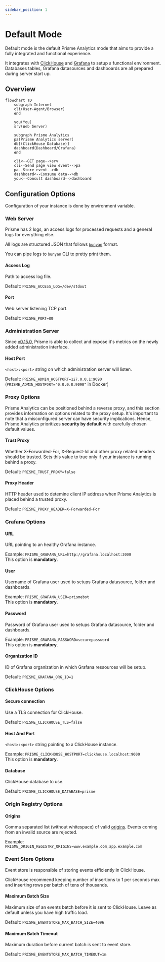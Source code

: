 ```yaml
---
sidebar_position: 1
---
```


# Default Mode

Default mode is the default Prisme Analytics mode that aims to provide a fully
integrated and functional experience.

It integrates with [ClickHouse](https://clickhouse.com) and
[Grafana](https://grafana.com/grafana/) to setup a functional environment. Databases tables,
Grafana datasources and dashboards are all prepared during server start up.

## Overview

```mermaid
flowchart TD
    subgraph Internet
    cli(User-Agent/Browser)
    end

    you(You)
    srv(Web Server)

    subgraph Prisme Analytics
    pa(Prisme Analytics server)
    db[(ClickHouse Database)]
    dashboard(Dashboard/Grafana)
    end

    cli<--GET page-->srv
    cli--Send page view event-->pa
    pa--Store event-->db
    dashboard<--Consume data-->db
    you<--Consult dashboard-->dashboard
```

## Configuration Options

Configuration of your instance is done by environment variable.

### Web Server

Prisme has 2 logs, an access logs for processed requests and a general logs
for everything else.

All logs are structured JSON that follows [`bunyan`](https://github.com/trentm/node-bunyan)
format.

You can pipe logs to `bunyan` CLI to pretty print them.

#### Access Log

Path to access log file.

Default: `PRISME_ACCESS_LOG=/dev/stdout`

#### Port

Web server listening TCP port.

Default: `PRISME_PORT=80`

### Administration Server

Since [v0.15.0](https://github.com/prismelabs/analytics/releases/tag/v0.14.0),
Prisme is able to collect and expose it's metrics on the newly
added administration interface.

#### Host Port

`<host>:<port>` string on which administration server will listen.

Default: `PRISME_ADMIN_HOSTPORT=127.0.0.1:9090` (`PRISME_ADMIN_HOSTPORT="0.0.0.0:9090"` in Docker)

### Proxy Options

Prisme Analytics can be positioned behind a reverse proxy, and this section
provides information on options related to the proxy setup. It's important to
note that a misconfigured server can have security implications. Hence, Prisme
Analytics prioritizes **security by default** with carefully chosen default values.

#### Trust Proxy

Whether X-Forwarded-For, X-Request-Id and other proxy related headers should be
trusted. Sets this value to true only if your instance is running behind a proxy.

Default: `PRISME_TRUST_PROXY=false`

#### Proxy Header

HTTP header used to detemine client IP address when Prisme Analytics is placed
behind a trusted proxy.

Default: `PRISME_PROXY_HEADER=X-Forwarded-For`

### Grafana Options

#### URL

URL pointing to an healthy Grafana instance.

Example: `PRISME_GRAFANA_URL=http://grafana.localhost:3000`  
This option is **mandatory**.

#### User

Username of Grafana user used to setups Grafana datasource, folder and dashboards.

Example: `PRISME_GRAFANA_USER=prismebot`  
This option is **mandatory**.

#### Password

Password of Grafana user used to setups Grafana datasource, folder and dashboards.

Example: `PRISME_GRAFANA_PASSWORD=securepassword`  
This option is **mandatory**.

#### Organization ID

ID of Grafana organization in which Grafana ressources will be setup.

Default: `PRISME_GRAFANA_ORG_ID=1`

### ClickHouse Options

#### Secure connection

Use a TLS connection for ClickHouse.

Default: `PRISME_CLICKHOUSE_TLS=false`

#### Host And Port

`<host>:<port>` string pointing to a ClickHouse instance.

Example: `PRISME_CLICKHOUSE_HOSTPORT=clickhouse.localhost:9000`  
This option is **mandatory**.

#### Database

ClickHouse database to use.

Default: `PRISME_CLICKHOUSE_DATABASE=prisme`

### Origin Registry Options

#### Origins

Comma separated list (without whitespace) of valid 
[origins](https://developer.mozilla.org/en-US/docs/Web/HTTP/Headers/Origin).
Events coming from an invalid source are rejected.

Example: `PRISME_ORIGIN_REGISTRY_ORIGINS=www.example.com,app.example.com`

### Event Store Options

Event store is responsible of storing events efficiently in ClickHouse.

ClickHouse recommend keeping number of insertions to 1 per seconds max and inserting
rows per batch of tens of thousands.

#### Maximum Batch Size

Maximum size of an events batch before it is sent to ClickHouse. Leave as default
unless you have high traffic load.

Default: `PRISME_EVENTSTORE_MAX_BATCH_SIZE=4096`

#### Maximum Batch Timeout

Maximum duration before current batch is sent to event store.

Default: `PRISME_EVENTSTORE_MAX_BATCH_TIMEOUT=1m`

